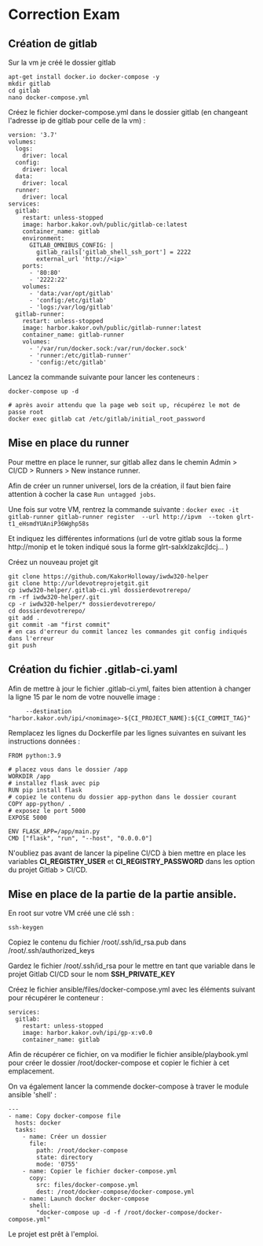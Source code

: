 # Correction Exam 

## Création de gitlab

Sur la vm je créé le dossier gitlab

```
apt-get install docker.io docker-compose -y
mkdir gitlab
cd gitlab
nano docker-compose.yml
```

Créez le fichier docker-compose.yml dans le dossier gitlab (en changeant l'adresse ip de gitlab pour celle de la vm) :

```
version: '3.7'
volumes:
  logs:
    driver: local
  config:
    driver: local
  data:
    driver: local
  runner:
    driver: local
services:
  gitlab:
    restart: unless-stopped
    image: harbor.kakor.ovh/public/gitlab-ce:latest
    container_name: gitlab
    environment:
      GITLAB_OMNIBUS_CONFIG: |
        gitlab_rails['gitlab_shell_ssh_port'] = 2222
        external_url 'http://<ip>'
    ports:
      - '80:80'
      - '2222:22'
    volumes:
      - 'data:/var/opt/gitlab'
      - 'config:/etc/gitlab'
      - 'logs:/var/log/gitlab'
  gitlab-runner:
    restart: unless-stopped
    image: harbor.kakor.ovh/public/gitlab-runner:latest
    container_name: gitlab-runner
    volumes:
      - '/var/run/docker.sock:/var/run/docker.sock'
      - 'runner:/etc/gitlab-runner'
      - 'config:/etc/gitlab'
```

Lancez la commande suivante pour lancer les conteneurs :

```
docker-compose up -d 

# après avoir attendu que la page web soit up, récupérez le mot de passe root 
docker exec gitlab cat /etc/gitlab/initial_root_password
```

## Mise en place du runner 

Pour mettre en place le runner, sur gitlab allez dans le chemin Admin > CI/CD > Runners > New instance runner. 

Afin de créer un runner universel, lors de la création, il faut bien faire attention à cocher la case ```Run untagged jobs```. 

Une fois sur votre VM, rentrez la commande suivante : 
```docker exec -it gitlab-runner gitlab-runner register  --url http://ipvm  --token glrt-t1_eHsmdYUAniP36Wghp58s```

Et indiquez les différentes informations (url de votre gitlab sous la forme http://monip et le token indiqué sous la forme glrt-salxklzakcjldcj... )

Créez un nouveau projet git

```
git clone https://github.com/KakorHolloway/iwdw320-helper
git clone http://urldevotreprojetgit.git
cp iwdw320-helper/.gitlab-ci.yml dossierdevotrerepo/
rm -rf iwdw320-helper/.git
cp -r iwdw320-helper/* dossierdevotrerepo/
cd dossierdevotrerepo/
git add .
git commit -am "first commit"
# en cas d'erreur du commit lancez les commandes git config indiqués dans l'erreur
git push 
```

## Création du fichier .gitlab-ci.yaml 

Afin de mettre à jour le fichier .gitlab-ci.yml, faites bien attention à changer la ligne 15 par le nom de votre nouvelle image :

```      --destination "harbor.kakor.ovh/ipi/<nomimage>-${CI_PROJECT_NAME}:${CI_COMMIT_TAG}" ```

Remplacez les lignes du Dockerfile par les lignes suivantes en suivant les instructions données :

```
FROM python:3.9

# placez vous dans le dossier /app
WORKDIR /app
# installez flask avec pip
RUN pip install flask
# copiez le contenu du dossier app-python dans le dossier courant 
COPY app-python/ .
# exposez le port 5000
EXPOSE 5000

ENV FLASK_APP=/app/main.py
CMD ["flask", "run", "--host", "0.0.0.0"]
```

N'oubliez pas avant de lancer la pipeline CI/CD à bien mettre en place les variables **CI_REGISTRY_USER** et **CI_REGISTRY_PASSWORD** dans les option du projet Gitlab > CI/CD.

## Mise en place de la partie de la partie ansible.

En root sur votre VM créé une clé ssh :

```ssh-keygen```

Copiez le contenu du fichier /root/.ssh/id_rsa.pub dans /root/.ssh/authorized_keys 

Gardez le fichier /root/.ssh/id_rsa pour le mettre en tant que variable dans le projet Gitlab CI/CD sour le nom **SSH_PRIVATE_KEY**

Créez le fichier ansible/files/docker-compose.yml avec les éléments suivant pour récupérer le conteneur :
```
services:
  gitlab:
    restart: unless-stopped
    image: harbor.kakor.ovh/ipi/gp-x:v0.0
    container_name: gitlab
```

Afin de récupérer ce fichier, on va modifier le fichier ansible/playbook.yml pour créer le dossier /root/docker-compose et copier le fichier à cet emplacement. 

On va également lancer la commende docker-compose à traver le module ansible 'shell' :

```
---
- name: Copy docker-compose file
  hosts: docker
  tasks:
    - name: Créer un dossier
      file:
        path: /root/docker-compose
        state: directory
        mode: '0755'
    - name: Copier le fichier docker-compose.yml
      copy:
        src: files/docker-compose.yml
        dest: /root/docker-compose/docker-compose.yml
    - name: Launch docker docker-compose
      shell:
        "docker-compose up -d -f /root/docker-compose/docker-compose.yml"
```

Le projet est prêt à l'emploi. 

